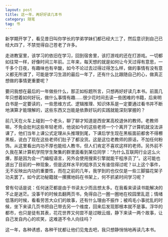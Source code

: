 ```yaml
---
layout: post
title: 这一年，再好好读几本书
category: 随笔
tag: 书
---
```


新学期开学了，看见昔日叫你学长的学弟学妹们都已经大三了，然后意识到自己已经大四了，不禁觉得自己苍老了许多。

走进教室里，该学习的依旧在学习，回到宿舍里，该打游戏的还在打游戏。一切都如往常一样，好像时间三年前。三年来，每天想的就是如何让今天过得有意思，一千多个日夜，有趣味也有辛酸，如今不论过去过得过得怎么样，做的事情有没有意义都无所谓了，可能是学习生涯的最后一年了，还有什么比跟随自己的心，做真正想做的事情更重要呢？

要问我想在最后的一年做些什么，那正如标题所言，只想再好好读几本书。前面几年只想着如何好玩，做什么事情有趣……很少花时间去读一些困难的书籍，后来明白书是一定要读的，一些思维方式、逻辑推理、知识体系是一定要通过看书并不断地演算才能理解的，这些东西又岂能是依靠好玩的实践就能深刻掌握的？

前几天在火车上碰到一个老头，聊了聊才知道是西安某高校退休的教师。老教师嘛，不免会批判这些年轻老师，他说如今的这些老师一个个离开了计算机就没法讲课了，他们当年上课公式定理从头推理到尾，下课后学生现在黑板面前都舍不得檫黑板，说白了现在这些老师们肚子了都没货。这是这位老教师的原话，不加任何粉饰。从这里看出内功不厚也能给人教书，但人们肯定不喜欢这样的老师。另外前不久我在某计算机学院学生聚集的群里面看到某位同学：“为什么互联网行业这么火爆，那是因为会一门编程语言，另外会使用搜索引擎就能干程序员了”。这可能也道出了目前的一种现象，但是这样水平的程序员又有谁信得过呢？以上这个事件，无不反映出内功的重要性，而在之前的几年，我学到的也仅仅是一些三脚猫花架子功夫罢了。如今武功秘籍就一摞摞地码在书架上，何不抓紧时间学习呢？

曾有句话是说：任何迷茫都是由于书读太少而且想太多。在我看来读读书能解决的不止是迷茫。没事干的时候去翻两页书，免得自己一圈一圈地在校园里乱逛；情绪低落的时候，看看劳苦大众们的故事，还有什么理由不振作；被鸡毛小事扰乱的时候，坐下来读几页书把自己带去另一个维度，回来后发现那根本就不是事。浮华的都市，也只是徒有其表，花花世界又何尝不是过眼云烟，静下来读一两个故事，让自己发自内心的欢笑，这难道不令人向往吗？

这一年，各种诱惑，各种干扰都让他们见鬼去吧，我只想静悄悄地再读几本书。